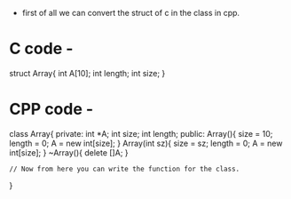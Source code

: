 - first of all we can convert the struct of c in the class in cpp.

# C code -
struct Array{
    int A[10];
    int length;
    int size;
}

# CPP code -
class Array{
private:
    int *A;
    int size;
    int length;
public:
    Array(){
        size = 10;
        length = 0;
        A = new int[size];
    }
    Array(int sz){
        size = sz;
        length = 0;
        A = new int[size];
    }
    ~Array(){
        delete []A;
    }

    // Now from here you can write the function for the class.
}